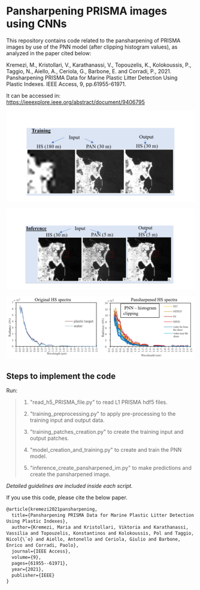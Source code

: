 # Pansharpening PRISMA images using CNNs

This repository contains code related to the pansharpening of PRISMA images by use of the PNN model (after clipping histogram values), as analyzed in the paper cited below:

Kremezi, M., Kristollari, V., Karathanassi, V., Topouzelis, K., Kolokoussis, P., Taggio, N., Aiello, A., Ceriola, G., Barbone, E. and Corradi, P., 2021. Pansharpening PRISMA Data for Marine Plastic Litter Detection Using Plastic Indexes. IEEE Access, 9, pp.61955-61971.

It can be accessed in: https://ieeexplore.ieee.org/abstract/document/9406795

![Training input and output](/images/training_input_output.png)

![Inference input and output](/images/inference_input_output.png)

![Spectra](/images/Spectra.PNG)

## Steps to implement the code

Run:

>1. "read_h5_PRISMA_file.py" to read L1 PRISMA hdf5 files.
>
>2. "training_preprocessing.py" to apply pre-processing to the training input and output data. 
>
>3. "training_patches_creation.py" to create the training input and output patches.
>
>4. "model_creation_and_training.py" to create and train the PNN model.
>
>5. "inference_create_pansharpened_im.py" to make predictions and create the pansharpened image.

*Detailed guidelines are included inside each script.*


If you use this code, please cite the below paper.

```
@article{kremezi2021pansharpening,
  title={Pansharpening PRISMA Data for Marine Plastic Litter Detection Using Plastic Indexes},
  author={Kremezi, Maria and Kristollari, Viktoria and Karathanassi, Vassilia and Topouzelis, Konstantinos and Kolokoussis, Pol and Taggio, Nicol{\`o} and Aiello, Antonello and Ceriola, Giulio and Barbone, Enrico and Corradi, Paolo},
  journal={IEEE Access},
  volume={9},
  pages={61955--61971},
  year={2021},
  publisher={IEEE}
}
```




























